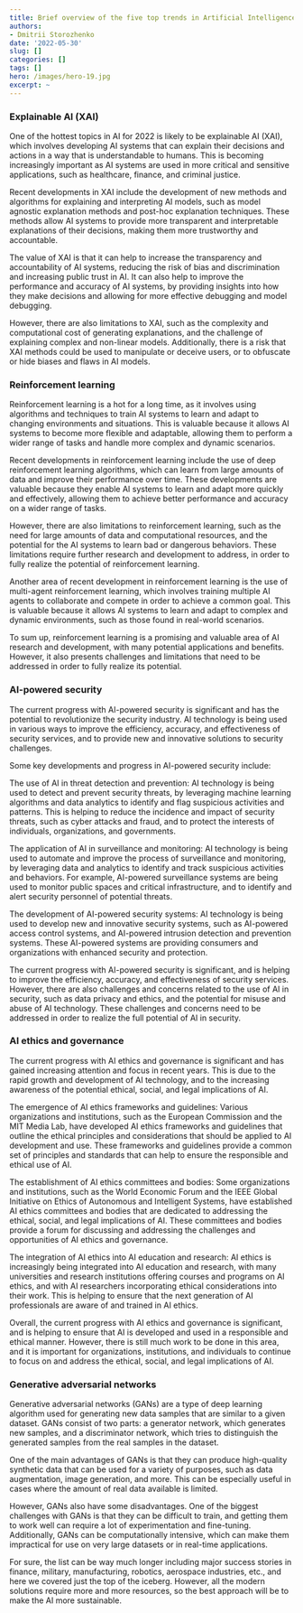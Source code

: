 ```yaml
---
title: Brief overview of the five top trends in Artificial Intelligence
authors: 
- Dmitrii Storozhenko
date: '2022-05-30'
slug: []
categories: []
tags: []
hero: /images/hero-19.jpg
excerpt: ~
---
```


### Explainable AI (XAI)

One of the hottest topics in AI for 2022 is likely to be explainable AI (XAI), which involves developing AI systems that can explain their decisions and actions in a way that is understandable to humans. This is becoming increasingly important as AI systems are used in more critical and sensitive applications, such as healthcare, finance, and criminal justice.

Recent developments in XAI include the development of new methods and algorithms for explaining and interpreting AI models, such as model agnostic explanation methods and post-hoc explanation techniques. These methods allow AI systems to provide more transparent and interpretable explanations of their decisions, making them more trustworthy and accountable.

The value of XAI is that it can help to increase the transparency and accountability of AI systems, reducing the risk of bias and discrimination and increasing public trust in AI. It can also help to improve the performance and accuracy of AI systems, by providing insights into how they make decisions and allowing for more effective debugging and model debugging.

However, there are also limitations to XAI, such as the complexity and computational cost of generating explanations, and the challenge of explaining complex and non-linear models. Additionally, there is a risk that XAI methods could be used to manipulate or deceive users, or to obfuscate or hide biases and flaws in AI models.

### Reinforcement learning

Reinforcement learning is a hot for a long time, as it involves using algorithms and techniques to train AI systems to learn and adapt to changing environments and situations. This is valuable because it allows AI systems to become more flexible and adaptable, allowing them to perform a wider range of tasks and handle more complex and dynamic scenarios.

Recent developments in reinforcement learning include the use of deep reinforcement learning algorithms, which can learn from large amounts of data and improve their performance over time. These developments are valuable because they enable AI systems to learn and adapt more quickly and effectively, allowing them to achieve better performance and accuracy on a wider range of tasks.

However, there are also limitations to reinforcement learning, such as the need for large amounts of data and computational resources, and the potential for the AI systems to learn bad or dangerous behaviors. These limitations require further research and development to address, in order to fully realize the potential of reinforcement learning.

Another area of recent development in reinforcement learning is the use of multi-agent reinforcement learning, which involves training multiple AI agents to collaborate and compete in order to achieve a common goal. This is valuable because it allows AI systems to learn and adapt to complex and dynamic environments, such as those found in real-world scenarios.

To sum up, reinforcement learning is a promising and valuable area of AI research and development, with many potential applications and benefits. However, it also presents challenges and limitations that need to be addressed in order to fully realize its potential.

### AI-powered security

The current progress with AI-powered security is significant and has the potential to revolutionize the security industry. AI technology is being used in various ways to improve the efficiency, accuracy, and effectiveness of security services, and to provide new and innovative solutions to security challenges.

Some key developments and progress in AI-powered security include:

The use of AI in threat detection and prevention: AI technology is being used to detect and prevent security threats, by leveraging machine learning algorithms and data analytics to identify and flag suspicious activities and patterns. This is helping to reduce the incidence and impact of security threats, such as cyber attacks and fraud, and to protect the interests of individuals, organizations, and governments.

The application of AI in surveillance and monitoring: AI technology is being used to automate and improve the process of surveillance and monitoring, by leveraging data and analytics to identify and track suspicious activities and behaviors. For example, AI-powered surveillance systems are being used to monitor public spaces and critical infrastructure, and to identify and alert security personnel of potential threats.

The development of AI-powered security systems: AI technology is being used to develop new and innovative security systems, such as AI-powered access control systems, and AI-powered intrusion detection and prevention systems. These AI-powered systems are providing consumers and organizations with enhanced security and protection.

The current progress with AI-powered security is significant, and is helping to improve the efficiency, accuracy, and effectiveness of security services. However, there are also challenges and concerns related to the use of AI in security, such as data privacy and ethics, and the potential for misuse and abuse of AI technology. These challenges and concerns need to be addressed in order to realize the full potential of AI in security.

### AI ethics and governance

The current progress with AI ethics and governance is significant and has gained increasing attention and focus in recent years. This is due to the rapid growth and development of AI technology, and to the increasing awareness of the potential ethical, social, and legal implications of AI.

The emergence of AI ethics frameworks and guidelines: Various organizations and institutions, such as the European Commission and the MIT Media Lab, have developed AI ethics frameworks and guidelines that outline the ethical principles and considerations that should be applied to AI development and use. These frameworks and guidelines provide a common set of principles and standards that can help to ensure the responsible and ethical use of AI.

The establishment of AI ethics committees and bodies: Some organizations and institutions, such as the World Economic Forum and the IEEE Global Initiative on Ethics of Autonomous and Intelligent Systems, have established AI ethics committees and bodies that are dedicated to addressing the ethical, social, and legal implications of AI. These committees and bodies provide a forum for discussing and addressing the challenges and opportunities of AI ethics and governance.

The integration of AI ethics into AI education and research: AI ethics is increasingly being integrated into AI education and research, with many universities and research institutions offering courses and programs on AI ethics, and with AI researchers incorporating ethical considerations into their work. This is helping to ensure that the next generation of AI professionals are aware of and trained in AI ethics.

Overall, the current progress with AI ethics and governance is significant, and is helping to ensure that AI is developed and used in a responsible and ethical manner. However, there is still much work to be done in this area, and it is important for organizations, institutions, and individuals to continue to focus on and address the ethical, social, and legal implications of AI.

### Generative adversarial networks

Generative adversarial networks (GANs) are a type of deep learning algorithm used for generating new data samples that are similar to a given dataset. GANs consist of two parts: a generator network, which generates new samples, and a discriminator network, which tries to distinguish the generated samples from the real samples in the dataset.

One of the main advantages of GANs is that they can produce high-quality synthetic data that can be used for a variety of purposes, such as data augmentation, image generation, and more. This can be especially useful in cases where the amount of real data available is limited.

However, GANs also have some disadvantages. One of the biggest challenges with GANs is that they can be difficult to train, and getting them to work well can require a lot of experimentation and fine-tuning. Additionally, GANs can be computationally intensive, which can make them impractical for use on very large datasets or in real-time applications.

For sure, the list can be way much longer including major success stories in finance, military, manufacturing, robotics, aerospace industries, etc., and here we covered just the top of the iceberg. However, all the modern solutions require more and more resources, so the best approach will be to make the AI more sustainable.